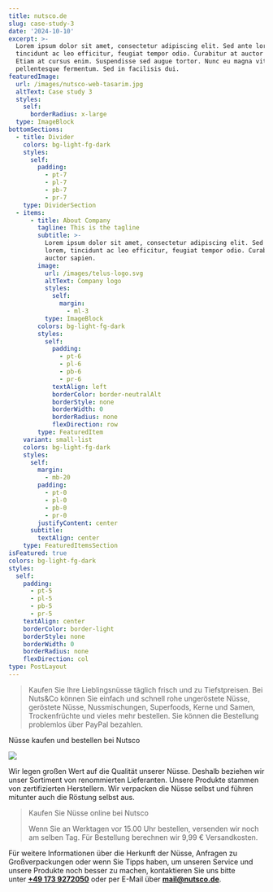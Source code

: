 ```yaml
---
title: nutsco.de
slug: case-study-3
date: '2024-10-10'
excerpt: >-
  Lorem ipsum dolor sit amet, consectetur adipiscing elit. Sed ante lorem,
  tincidunt ac leo efficitur, feugiat tempor odio. Curabitur at auctor sapien.
  Etiam at cursus enim. Suspendisse sed augue tortor. Nunc eu magna vitae lorem
  pellentesque fermentum. Sed in facilisis dui.
featuredImage:
  url: /images/nutsco-web-tasarim.jpg
  altText: Case study 3
  styles:
    self:
      borderRadius: x-large
  type: ImageBlock
bottomSections:
  - title: Divider
    colors: bg-light-fg-dark
    styles:
      self:
        padding:
          - pt-7
          - pl-7
          - pb-7
          - pr-7
    type: DividerSection
  - items:
      - title: About Company
        tagline: This is the tagline
        subtitle: >-
          Lorem ipsum dolor sit amet, consectetur adipiscing elit. Sed ante
          lorem, tincidunt ac leo efficitur, feugiat tempor odio. Curabitur at
          auctor sapien.
        image:
          url: /images/telus-logo.svg
          altText: Company logo
          styles:
            self:
              margin:
                - ml-3
          type: ImageBlock
        colors: bg-light-fg-dark
        styles:
          self:
            padding:
              - pt-6
              - pl-6
              - pb-6
              - pr-6
            textAlign: left
            borderColor: border-neutralAlt
            borderStyle: none
            borderWidth: 0
            borderRadius: none
            flexDirection: row
        type: FeaturedItem
    variant: small-list
    colors: bg-light-fg-dark
    styles:
      self:
        margin:
          - mb-20
        padding:
          - pt-0
          - pl-0
          - pb-0
          - pr-0
        justifyContent: center
      subtitle:
        textAlign: center
    type: FeaturedItemsSection
isFeatured: true
colors: bg-light-fg-dark
styles:
  self:
    padding:
      - pt-5
      - pl-5
      - pb-5
      - pr-5
    textAlign: center
    borderColor: border-light
    borderStyle: none
    borderWidth: 0
    borderRadius: none
    flexDirection: col
type: PostLayout
---
```

> Kaufen Sie Ihre Lieblingsnüsse täglich frisch und zu Tiefstpreisen. Bei Nuts\&Co können Sie einfach und schnell rohe ungeröstete Nüsse, geröstete Nüsse, Nussmischungen, Superfoods, Kerne und Samen, Trockenfrüchte und vieles mehr bestellen. Sie können die Bestellung problemlos über PayPal bezahlen.

Nüsse kaufen und bestellen bei Nutsco


![](/images/nutsco-de.jpeg)

Wir legen großen Wert auf die Qualität unserer Nüsse. Deshalb beziehen wir unser Sortiment von renommierten Lieferanten. Unsere Produkte stammen von zertifizierten Herstellern. Wir verpacken die Nüsse selbst und führen mitunter auch die Röstung selbst aus. 


> Kaufen Sie Nüsse online bei Nutsco 
>
> Wenn Sie an Werktagen vor 15.00 Uhr bestellen, versenden wir noch am selben Tag. Für Bestellung berechnen wir 9,99 € Versandkosten.

Für weitere Informationen über die Herkunft der Nüsse, Anfragen zu Großverpackungen oder wenn Sie Tipps haben, um unseren Service und unsere Produkte noch besser zu machen, kontaktieren Sie uns bitte unter [**+49 173 9272050**](<tel:0049 173 9272050>) oder per E-Mail über [**mail@nutsco.de**](mailto:mail@nutsco.de).
